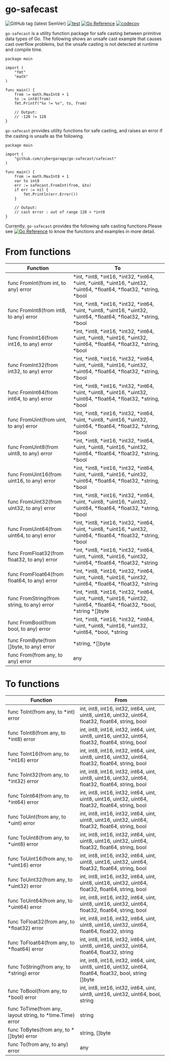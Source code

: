 # go-safecast

![GitHub tag (latest SemVer)](https://img.shields.io/github/v/tag/cybergarage/go-safecast)
[![test](https://github.com/cybergarage/go-safecast/actions/workflows/make.yml/badge.svg)](https://github.com/cybergarage/go-safecast/actions/workflows/make.yml)
[![Go Reference](https://pkg.go.dev/badge/github.com/cybergarage/go-safecast.svg)](https://pkg.go.dev/github.com/cybergarage/go-safecast)
[![codecov](https://codecov.io/gh/cybergarage/go-safecast/graph/badge.svg?token=HPPOKEJHM6)](https://codecov.io/gh/cybergarage/go-safecast)

`go-safecast` is a utility function package for safe casting between primitive data types of Go. The following shows an unsafe cast example that causes cast overflow problems, but the unsafe casting is not detected at runtime and compile time.

```
package main

import (
    "fmt"
    "math"
)

func main() {
    from := math.MaxInt8 + 1
    to := int8(from)
    fmt.Printf("%v != %v", to, from)

    // Output:
    // -128 != 128
}
```

`go-safecast` provides utility functions for safe casting, and raises an error if the casting is unsafe as the following.

```
package main

import (
    "github.com/cybergarage/go-safecast/safecast"
)

func main() {
    from := math.MaxInt8 + 1
    var to int8
    err := safecast.FromInt(from, &to)
    if err := nil {
        fmt.Println(err.Error())
    }

    // Output:
    // cast error : out of range 128 > *int8
}
```

Currently, `go-safecast` provides the following safe casting functions.Please see [![Go Reference](https://pkg.go.dev/badge/github.com/cybergarage/go-safecast.svg)](https://pkg.go.dev/github.com/cybergarage/go-safecast) to know the functions and examples in more detail.

# From functions
|Function                                    |To                                                                             |
|--------------------------------------------|-------------------------------------------------------------------------------|
|func FromInt(from int, to any) error      | *int, *int8, *int16, *int32, *int64, *uint, *uint8, *uint16, *uint32, *uint64, *float64, *float32, *string, *bool |
|func FromInt8(from int8, to any) error      | *int, *int8, *int16, *int32, *int64, *uint, *uint8, *uint16, *uint32, *uint64, *float64, *float32, *string, *bool |
|func FromInt16(from int16, to any) error    | *int, *int8, *int16, *int32, *int64, *uint, *uint8, *uint16, *uint32, *uint64, *float64, *float32, *string, *bool |
|func FromInt32(from int32, to any) error    | *int, *int8, *int16, *int32, *int64, *uint, *uint8, *uint16, *uint32, *uint64, *float64, *float32, *string, *bool |
|func FromInt64(from int64, to any) error    | *int, *int8, *int16, *int32, *int64, *uint, *uint8, *uint16, *uint32, *uint64, *float64, *float32, *string, *bool |
|func FromUint(from uint, to any) error      | *int, *int8, *int16, *int32, *int64, *uint, *uint8, *uint16, *uint32, *uint64, *float64, *float32, *string, *bool |
|func FromUint8(from uint8, to any) error    | *int, *int8, *int16, *int32, *int64, *uint, *uint8, *uint16, *uint32, *uint64, *float64, *float32, *string, *bool |
|func FromUint16(from uint16, to any) error  | *int, *int8, *int16, *int32, *int64, *uint, *uint8, *uint16, *uint32, *uint64, *float64, *float32, *string, *bool |
|func FromUint32(from uint32, to any) error  | *int, *int8, *int16, *int32, *int64, *uint, *uint8, *uint16, *uint32, *uint64, *float64, *float32, *string, *bool |
|func FromUint64(from uint64, to any) error  | *int, *int8, *int16, *int32, *int64, *uint, *uint8, *uint16, *uint32, *uint64, *float64, *float32, *string, *bool |
|func FromFloat32(from float32, to any) error| *int, *int8, *int16, *int32, *int64, *uint, *uint8, *uint16, *uint32, *uint64, *float64, *float32, *string |
|func FromFloat64(from float64, to any) error| *int, *int8, *int16, *int32, *int64, *uint, *uint8, *uint16, *uint32, *uint64, *float64, *float32, *string |
|func FromString(from string, to any) error  | *int, *int8, *int16, *int32, *int64, *uint, *uint8, *uint16, *uint32, *uint64, *float64, *float32, *bool, *string *[]byte |
|func FromBool(from bool, to any) error      | *int, *int8, *int16, *int32, *int64, *uint, *uint8, *uint16, *uint32, *uint64, *bool, *string |
|func FromByte(from []byte, to any) error    | *string, *[]byte |
|func From(from any, to any) error    | any |

# To functions

|Function                                    |From                                                                            |
|--------------------------------------------|-------------------------------------------------------------------------------|
|func ToInt(from any, to *int) error        | int, int8, int16, int32, int64, uint, uint8, uint16, uint32, uint64, float32, float64, string, bool |
|func ToInt8(from any, to *int8) error      | int, int8, int16, int32, int64, uint, uint8, uint16, uint32, uint64, float32, float64, string, bool |
|func ToInt16(from any, to *int16) error    | int, int8, int16, int32, int64, uint, uint8, uint16, uint32, uint64, float32, float64, string, bool |
|func ToInt32(from any, to *int32) error    | int, int8, int16, int32, int64, uint, uint8, uint16, uint32, uint64, float32, float64, string, bool |
|func ToInt64(from any, to *int64) error    | int, int8, int16, int32, int64, uint, uint8, uint16, uint32, uint64, float32, float64, string, bool |
|func ToUint(from any, to *uint) error      | int, int8, int16, int32, int64, uint, uint8, uint16, uint32, uint64, float32, float64, string, bool |
|func ToUint8(from any, to *uint8) error    | int, int8, int16, int32, int64, uint, uint8, uint16, uint32, uint64, float32, float64, string, bool |
|func ToUint16(from any, to *uint16) error  | int, int8, int16, int32, int64, uint, uint8, uint16, uint32, uint64, float32, float64, string, bool |
|func ToUint32(from any, to *uint32) error  | int, int8, int16, int32, int64, uint, uint8, uint16, uint32, uint64, float32, float64, string, bool |
|func ToUint64(from any, to *uint64) error  | int, int8, int16, int32, int64, uint, uint8, uint16, uint32, uint64, float32, float64, string, bool |
|func ToFloat32(from any, to *float32) error| int, int8, int16, int32, int64, uint, uint8, uint16, uint32, uint64, float64, float32, string |
|func ToFloat64(from any, to *float64) error| int, int8, int16, int32, int64, uint, uint8, uint16, uint32, uint64, float64, float32, string |
|func ToString(from any, to *string) error  | int, int8, int16, int32, int64, uint, uint8, uint16, uint32, uint64, float64, float32, bool, string []byte |
|func ToBool(from any, to *bool) error      | int, int8, int16, int32, int64, uint, uint8, uint16, uint32, uint64, bool, string |
|func ToTime(from any, layout string, to *time.Time) error      | string |
|func ToBytes(from any, to *[]byte) error   | string, []byte |
|func To(from any, to any) error   | any |
